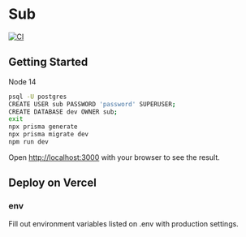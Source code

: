 # Sub

[![CI](https://github.com/submarine-kr/sub/actions/workflows/ci.yml/badge.svg)](https://github.com/submarine-kr/sub/actions/workflows/ci.yml)

## Getting Started

Node 14

```bash
psql -U postgres
CREATE USER sub PASSWORD 'password' SUPERUSER;
CREATE DATABASE dev OWNER sub;
exit
npx prisma generate
npx prisma migrate dev
npm run dev
```
Open [http://localhost:3000](http://localhost:3000) with your browser to see the result.

## Deploy on Vercel

### env
Fill out environment variables listed on .env with production settings.
